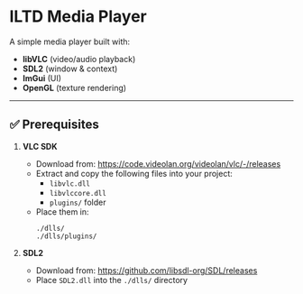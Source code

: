 # ILTD Media Player

A simple media player built with:
- **libVLC** (video/audio playback)
- **SDL2** (window & context)
- **ImGui** (UI)
- **OpenGL** (texture rendering)

---

## ✅ Prerequisites

1. **VLC SDK**
   - Download from: https://code.videolan.org/videolan/vlc/-/releases
   - Extract and copy the following files into your project:
     - `libvlc.dll`
     - `libvlccore.dll`
     - `plugins/` folder
   - Place them in:  
     ```
     ./dlls/
     ./dlls/plugins/
     ```

2. **SDL2**
   - Download from: https://github.com/libsdl-org/SDL/releases
   - Place `SDL2.dll` into the `./dlls/` directory




